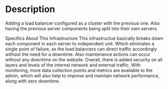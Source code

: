 # Description
Adding a load balancer configured as a cluster with the previous one. Also having the previous server components being split into their own servers.

Specifics About This Infrastructure
This infrastructue basically breaks down each component in each server to independent unit. Which eliminates a single point of failure, as the load balancers can direct traffic accordingly without the need for a downtime. Also maintenance actions can occur without any downtime on the website. Overall, there is added security on all layers and levels of the internal network and external traffic. With monitoring, more data collection points and metrics are available to the admin, which will also help to improve and maintain network performance, along with zero downtime.
